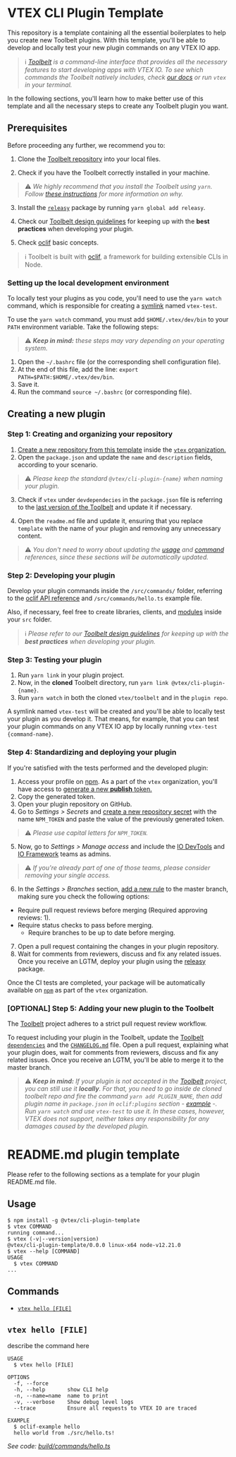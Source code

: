 # VTEX CLI Plugin Template

This repository is a template containing all the essential boilerplates to help you create new Toolbelt plugins. With this template, you'll be able to develop and locally test your new plugin commands on any VTEX IO app.

> ℹ️ *[Toolbelt](https://developers.vtex.com/vtex-developer-docs/docs/vtex-io-documentation-toolbelt) is a command-line interface that provides all the necessary features to start developing apps with VTEX IO. To see which commands the Toolbelt natively includes, check [our docs](https://developers.vtex.com/vtex-developer-docs/docs/vtex-io-documentation-vtex-io-cli-installation-and-command-reference) or run `vtex` in your terminal.*

In the following sections, you'll learn how to make better use of this template and all the necessary steps to create any Toolbelt plugin you want.

## Prerequisites

Before proceeding any further, we recommend you to:

1. Clone the [Toolbelt repository](https://github.com/vtex/toolbelt) into your local files.

2. Check if you have the Toolbelt correctly installed in your machine.

>⚠️ *We highly recommend that you install the Toolbelt using `yarn`. Follow [these instructions](https://github.com/vtex/toolbelt/#getting-started-installing-the-vtex-toolbelt) for more information on why.*

3. Install the [`releasy`](https://github.com/vtex/releasy) package by running `yarn global add releasy`.

4. Check our [Toolbelt design guidelines](https://github.com/vtex/ux-writing/blob/new-content/docs/text-patterns/toolbelt-cli.md) for keeping up with the **best practices** when developing your plugin.

5. Check [oclif](https://oclif.io/) basic concepts.

>ℹ️ Toolbelt is built with [oclif](https://oclif.io/docs/introduction), a framework for building extensible CLIs in Node.

### Setting up the local development environment

To locally test your plugins as you code, you'll need to use the `yarn watch` command, which is responsible for creating a [symlink](https://en.wikipedia.org/wiki/Symbolic_link) named `vtex-test`.

To use the `yarn watch` command, you must add `$HOME/.vtex/dev/bin` to your `PATH` environment variable. Take the following steps:

>⚠️ ***Keep in mind:** these steps may vary depending on your operating system.*

1. Open the `~/.bashrc` file (or the corresponding shell configuration file).
2. At the end of this file, add the line: `export PATH=$PATH:$HOME/.vtex/dev/bin`.
3. Save it.
4. Run the command `source ~/.bashrc` (or corresponding file).

## Creating a new plugin

### Step 1: Creating and organizing your repository

1. [Create a new repository from this template](https://docs.github.com/en/free-pro-team@latest/github/creating-cloning-and-archiving-repositories/creating-a-repository-from-a-template) inside the [`vtex` organization.](https://github.com/vtex)
2. Open the `package.json` and update the `name` and `description` fields, according to your scenario.

>⚠️ *Please keep the standard `@vtex/cli-plugin-{name}` when naming your plugin.*

3. Check if `vtex` under `devdependecies` in the `package.json` file is referring to the [last version of the Toolbelt](https://github.com/vtex/toolbelt/releases) and update it if necessary.

4. Open the `readme.md` file and update it, ensuring that you replace `template` with the name of your plugin and removing any unnecessary content.

>⚠️ *You don't need to worry about updating the [usage](#usage) and [command](#command) references, since these sections will be automatically updated.*

### Step 2: Developing your plugin

Develop your plugin commands inside the `/src/commands/` folder, referring to the [oclif API reference](https://oclif.io/docs/commands) and `/src/commands/hello.ts` example file.

Also, if necessary, feel free to create libraries, clients, and [modules](https://oclif.io/docs/running_programmatically#sharing-code-with-modules) inside your `src` folder.

>ℹ️ *Please refer to our [Toolbelt design guidelines](https://github.com/vtex/ux-writing/blob/new-content/docs/text-patterns/toolbelt-cli.md) for keeping up with the **best practices** when developing your plugin.*

### Step 3: Testing your plugin

1. Run `yarn link` in your plugin project.
2. Now, in the **cloned** Toolbelt directory, run `yarn link @vtex/cli-plugin-{name}`.
3. Run `yarn watch` in both the cloned `vtex/toolbelt` and in the `plugin repo`. 

A symlink named `vtex-test` will be created and you'll be able to locally test your plugin as you develop it. That means, for example, that you can test your plugin commands on any VTEX IO app by locally running `vtex-test {command-name}`.

### Step 4: Standardizing and deploying your plugin

If you're satisfied with the tests performed and the developed plugin:

1. Access your profile on [npm](https://www.npmjs.com/). As a part of the `vtex` organization, you'll have access to [generate a new **publish** token.](https://docs.npmjs.com/creating-and-viewing-access-tokens)
2. Copy the generated token.
3. Open your plugin repository on GitHub.
4. Go to *Settings > Secrets* and [create a new repository secret](https://docs.github.com/en/free-pro-team@latest/actions/reference/encrypted-secrets#creating-encrypted-secrets-for-a-repository) with the name `NPM_TOKEN` and paste the value of the previously generated token.

>⚠️ *Please use capital letters for `NPM_TOKEN`.*

5. Now, go to *Settings > Manage access* and include the [IO DevTools](https://github.com/orgs/vtex/teams/io-devtools) and [IO Framework](https://github.com/orgs/vtex/teams/io-framework) teams as admins.

>⚠️ *If you're already part of one of those teams, please consider removing your single access.*

6. In the *Settings > Branches* section, [add a new rule](https://docs.github.com/en/free-pro-team@latest/github/administering-a-repository/configuring-protected-branches) to the master branch, making sure you check the following options:

- Require pull request reviews before merging (Required approving reviews: 1).
- Require status checks to pass before merging.
    - Require branches to be up to date before merging.

7. Open a pull request containing the changes in your plugin repository. 
8. Wait for comments from reviewers, discuss and fix any related issues. Once you receive an LGTM, deploy your plugin using the [releasy](https://github.com/vtex/releasy#usage) package.

Once the CI tests are completed, your package will be automatically available on [`npm`](https://www.npmjs.com/) as part of the `vtex` organization.

### [OPTIONAL] Step 5: Adding your new plugin to the Toolbelt

The [Toolbelt](https://github.com/vtex/toolbelt) project adheres to a strict pull request review workflow.

To request including your plugin in the Toolbelt, update the [Toolbelt `dependencies`](https://github.com/vtex/toolbelt/blob/master/package.json#L52) and the [`CHANGELOG.md`](https://github.com/vtex/toolbelt/blob/master/CHANGELOG.md) file. Open a pull request, explaining what your plugin does, wait for comments from reviewers, discuss and fix any related issues. Once you receive an LGTM, you'll be able to merge it to the master branch.

>⚠️ ***Keep in mind:** If your plugin is not accepted in the [Toolbelt](https://github.com/vtex/toolbelt) project, you can still use it **locally**. For that, you need to go inside de cloned toolbelt repo and fire the command `yarn add PLUGIN_NAME`, then add plugin name in `package.json` in `oclif:plugins` section - [example](https://github.com/vtex/toolbelt/blob/2e8924bddb95d7f308d448584ac63ec8b121f877/package.json#L170) -. Run `yarn watch` and use `vtex-test` to use it. In these cases, however, VTEX does not support, neither takes any responsibility for any damages caused by the developed plugin.*

# README.md plugin template

Please refer to the following sections as a template for your plugin README.md file. 

## Usage
<!-- usage -->
```sh-session
$ npm install -g @vtex/cli-plugin-template
$ vtex COMMAND
running command...
$ vtex (-v|--version|version)
@vtex/cli-plugin-template/0.0.0 linux-x64 node-v12.21.0
$ vtex --help [COMMAND]
USAGE
  $ vtex COMMAND
...
```
<!-- usagestop -->
## Commands
<!-- commands -->
* [`vtex hello [FILE]`](#vtex-hello-file)

## `vtex hello [FILE]`

describe the command here

```
USAGE
  $ vtex hello [FILE]

OPTIONS
  -f, --force
  -h, --help       show CLI help
  -n, --name=name  name to print
  -v, --verbose    Show debug level logs
  --trace          Ensure all requests to VTEX IO are traced

EXAMPLE
  $ oclif-example hello
  hello world from ./src/hello.ts!
```

_See code: [build/commands/hello.ts](https://github.com/vtex/cli-plugin-template/blob/v0.0.0/build/commands/hello.ts)_
<!-- commandsstop -->
